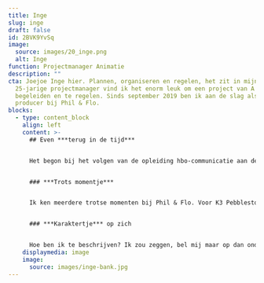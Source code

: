 ```yaml
---
title: Inge
slug: inge
draft: false
id: 2BVK9YvSq
image:
  source: images/20_inge.png
  alt: Inge
function: Projectmanager Animatie
description: ""
cta: Joejoe Inge hier. Plannen, organiseren en regelen, het zit in mijn DNA. Als
  25-jarige projectmanager vind ik het enorm leuk om een project van A tot Z te
  begeleiden en te regelen. Sinds september 2019 ben ik aan de slag als creative
  producer bij Phil & Flo.
blocks:
  - type: content_block
    align: left
    content: >-
      ## Even ***terug in de tijd***


      Het begon bij het volgen van de opleiding hbo-communicatie aan de Hanzehogeschool in Groningen. Een leuke en leerzame tijd. Dankzij mijn stage als jr. communicatiemedewerker en de minor Eventmanagement heb ik geleerd wat aanpakken is. Daarna ben ik accountmanager geweest bij een communicatiebureau. Hier heb ik geleerd hoe ik een adviserende rol tot mij moest nemen.Vervolgens maakte ik een frisse start bij Phil & Flo. Hier leer ik elke dag wat nieuws. 


      ### ***Trots momentje***


      Ik ken meerdere trotse momenten bij Phil & Flo. Voor K3 Pebblestone had ik een script en animatie opgeleverd waar geen feedback op werd gegeven.  Toen dacht ik echt ‘wauw we zaten perfect op 1 lijn’. Dat voelt goed als ik prettig kan levelen met een klant. Extra bevestiging kreeg ik door allemaal 10-en in de review van de klant te krijgen. Toen was ik écht trots. 


      ### ***Karaktertje*** op zich


      Hoe ben ik te beschrijven? Ik zou zeggen, bel mij maar op dan ondervind je het meteen! Even zonder grappen.. Ik ben een flexibele, spontane en leergierige projectmanager. Ik luister en praat graag. Zo maak ik altijd eerst kennis met je zodat ik weet wie je bent, wat je functie is en waar je je graag mee bezig houdt. Ik ben erg punctueel. Ik maak planningen, lijstjes en afspraken en kom ze vervolgens allemaal na.
    displaymedia: image
    image:
      source: images/inge-bank.jpg
---
```

